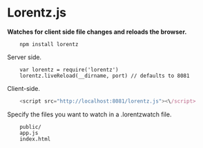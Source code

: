 # Lorentz.js

**Watches for client side file changes and reloads the browser.**

```
    npm install lorentz
```

Server side.

```
	var lorentz = require('lorentz')
	lorentz.liveReload(__dirname, port) // defaults to 8081
```

Client-side.

```javascript
	<script src="http://localhost:8081/lorentz.js"><\/script>
```

Specify the files you want to watch in a .lorentzwatch file.

```
	public/
	app.js
	index.html
```
